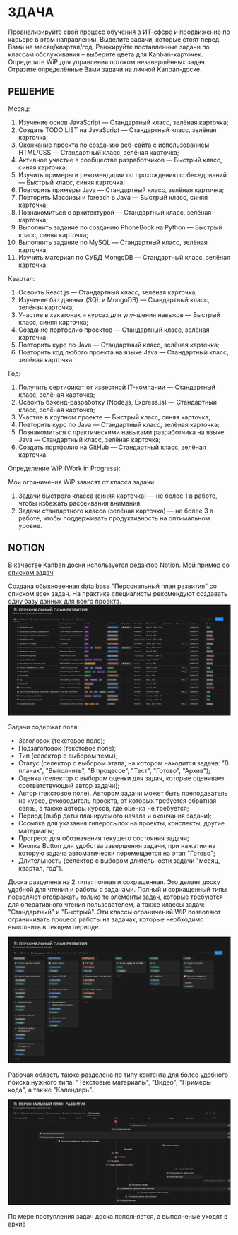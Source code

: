 # ЗДАЧА

Проанализируйте свой процесс обучения в ИТ-сфере и продвижение по карьере в этом направлении. 
Выделите задачи, которые стоят перед Вами на месяц/квартал/год. 
Ранжируйте поставленные задачи по классам обслуживания – выберите цвета для Kanban-карточек. 
Определите WiP для управления потоком незавершённых задач. 
Отразите определённые Вами задачи на личной Kanban-доске.

## РЕШЕНИЕ

Месяц:
1. Изучение основ JavaScript — Стандартный класс, зелёная карточка;
2. Создать TODO LIST на JavaScript — Стандартный класс, зелёная карточка;
3. Окончание проекта по созданию веб-сайта с использованием HTML/CSS — Стандартный класс, зелёная карточка;
4. Активное участие в сообществе разработчиков — Быстрый класс, синяя карточка;
5. Изучить примеры и рекомендации по прохождению собеседований — Быстрый класс, синяя карточка;
6. Повторить примеры Java — Стандартный класс, зелёная карточка;
7. Повторить Массивы и foreach в Java — Быстрый класс, синяя карточка;
8. Познакомиться с архитектурой — Стандартный класс, зелёная карточка;
9. Выполнить задание по созданию PhoneBook на Python  — Быстрый класс, синяя карточка;
10. Выполнить задание по MySQL — Стандартный класс, зелёная карточка;
11. Изучить материал по СУБД MongoDB — Стандартный класс, зелёная карточка.

Квартал:
1. Освоить React.js — Стандартный класс, зелёная карточка;
2. Изучение баз данных (SQL и MongoDB) —  Стандартный класс, зелёная карточка;
3. Участие в хакатонах и курсах для улучшения навыков —  Быстрый класс, синяя карточка;
4. Создание портфолио проектов —  Стандартный класс, зелёная карточка;
5. Повторить курс по Java —  Стандартный класс, зелёная карточка;
6. Повторить код любого проекта на языке Java —  Стандартный класс, зелёная карточка.

Год:
1. Получить сертификат от известной IT-компании —  Стандартный класс, зелёная карточка;
2. Освоить бэкенд-разработку (Node.js, Express.js) — Стандартный класс, зелёная карточка;
3. Участие в крупном проекте — Быстрый класс, синяя карточка;
4. Повторить курс по Java — Стандартный класс, зелёная карточка;
5. Познакомиться с практическими навыками разработчика на языке Java — Стандартный класс, зелёная карточка;
6. Создать портфолио на GitHub — Стандартный класс, зелёная карточка.

Определение WiP (Work in Progress):

Мои ограничения WiP зависят от класса задачи:
1. Задачи быстрого класса (синяя карточка) — не более 1 в работе, чтобы избежать рассеивания внимания.
2. Задачи стандартного класса (зелёная карточка) — не более 3 в работе, чтобы поддерживать продуктивность на оптимальном уровне.

## NOTION

В качестве Kanban доски используется редактор Notion.
[Мой пример со списком задач](https://silk-gasoline-337.notion.site/9207cab4b282432e8bbaf1f081c840a9?v=cdc45ca3dc814501bb67021b12689995)

Создана обыкновенная data base "Персональный план развития" со списком всех задач. На практике специалисты рекомендуют создавать одну базу данных для всего проекта.
![Список задач в Notion](img/Kanban/NotionKanbanTaskList.jpg)

Задачи содержат поля:
* Заголовок (текстовое поле);
* Подзаголовок (текстовое поле);
* Тип (селектор с выбором темы);
* Статус (селектор с выбором этапа, на котором находится задача: "В планах", "Выполнить", "В процессе", "Тест", "Готово", "Архив");
* Оценка (селектор с выбором оценки для задач, которые оценивает соответствующий автор задачи);
* Автор (текстовое поле). Автором задачи может быть преподаватель на курсе, руководитель проекта, от которых требуется обратная связь, а также авторы курсов, где оценка не требуется;
* Период (выбр даты планируемого начала и окончания задачи);
* Сссылка для указания гиперссылок на проекты, конспекты, другие материалы;
* Прогресс для обозначения текущего состояния задачи;
* Кнопка Button для удобства завершения задачи, при нажатии на которую задача автоматически перемещается на этап "Готово";
* Длительность (селектор с выбором длительности задачи "месяц, квартал, год").

Доска разделена на 2 типа: полная и сокращенная. Это делает доску удобной для чтения и работы с задачами. Полный и соркащенный типы повзоляют отображать только те элементы задач, которые требуются для оперативного чтения пользователем, а также классы задач: "Стандартный" и "Быстрый". Эти классы ограничений WiP позволяют ограничивать процесс работы на задачах, которые необходимо выполнить в текщем периоде.

![Доска задач](img/Kanban/NotionKanbanBoard.jpg)

Рабочая область также разделена по типу контента для более удобного поиска нужного типа: "Текстовые материалы", "Видео", "Примеры кода", а также "Календарь".

![Календарь](img/Kanban/NotionKanbanCalendar.jpg)

По мере поступления задач доска пополняется, а выполненые уходят в архив